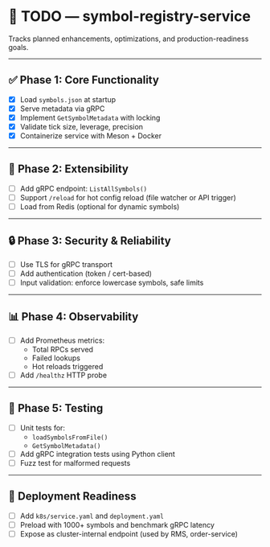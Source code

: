 # 📌 TODO — symbol-registry-service

Tracks planned enhancements, optimizations, and production-readiness goals.

---

## ✅ Phase 1: Core Functionality

- [x] Load `symbols.json` at startup
- [x] Serve metadata via gRPC
- [x] Implement `GetSymbolMetadata` with locking
- [x] Validate tick size, leverage, precision
- [x] Containerize service with Meson + Docker

---

## 🔄 Phase 2: Extensibility

- [ ] Add gRPC endpoint: `ListAllSymbols()`
- [ ] Support `/reload` for hot config reload (file watcher or API trigger)
- [ ] Load from Redis (optional for dynamic symbols)

---

## 🔒 Phase 3: Security & Reliability

- [ ] Use TLS for gRPC transport
- [ ] Add authentication (token / cert-based)
- [ ] Input validation: enforce lowercase symbols, safe limits

---

## 📊 Phase 4: Observability

- [ ] Add Prometheus metrics:
  - Total RPCs served
  - Failed lookups
  - Hot reloads triggered
- [ ] Add `/healthz` HTTP probe

---

## 🧪 Phase 5: Testing

- [ ] Unit tests for:
  - `loadSymbolsFromFile()`
  - `GetSymbolMetadata()`
- [ ] Add gRPC integration tests using Python client
- [ ] Fuzz test for malformed requests

---

## 🚀 Deployment Readiness

- [ ] Add `k8s/service.yaml` and `deployment.yaml`
- [ ] Preload with 1000+ symbols and benchmark gRPC latency
- [ ] Expose as cluster-internal endpoint (used by RMS, order-service)
